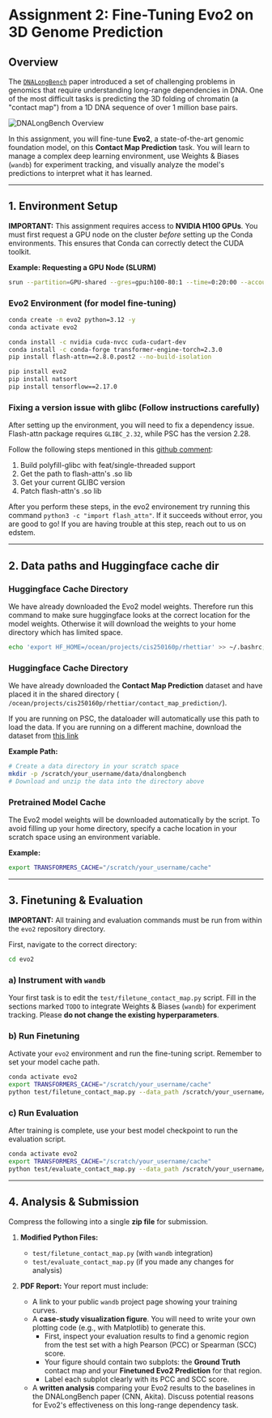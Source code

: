 # Assignment 2: Fine-Tuning Evo2 on 3D Genome Prediction

## Overview

The [`DNALongBench`](https://github.com/ma-compbio/DNALONGBENCH) paper introduced a set of challenging problems in genomics that require understanding long-range dependencies in DNA. One of the most difficult tasks is predicting the 3D folding of chromatin (a "contact map") from a 1D DNA sequence of over 1 million base pairs.

![DNALongBench Overview](https://github.com/ma-compbio/DNALONGBENCH/raw/main/Figure1.v3.png)

In this assignment, you will fine-tune **Evo2**, a state-of-the-art genomic foundation model, on this **Contact Map Prediction** task. You will learn to manage a complex deep learning environment, use Weights & Biases (`wandb`) for experiment tracking, and visually analyze the model's predictions to interpret what it has learned.



---

## 1. Environment Setup

**IMPORTANT:** This assignment requires access to **NVIDIA H100 GPUs**. You must first request a GPU node on the cluster *before* setting up the Conda environments. This ensures that Conda can correctly detect the CUDA toolkit.

**Example: Requesting a GPU Node (SLURM)**
```bash
srun --partition=GPU-shared --gres=gpu:h100-80:1 --time=0:20:00 --account=cis250160p --pty bash
```

### Evo2 Environment (for model fine-tuning)

```bash
conda create -n evo2 python=3.12 -y
conda activate evo2

conda install -c nvidia cuda-nvcc cuda-cudart-dev
conda install -c conda-forge transformer-engine-torch=2.3.0
pip install flash-attn==2.8.0.post2 --no-build-isolation

pip install evo2
pip install natsort
pip install tensorflow==2.17.0
```

### Fixing a version issue with glibc (Follow instructions carefully)

After setting up the environment, you will need to fix a dependency issue.
Flash-attn package requires `GLIBC_2.32`, while PSC has the version 2.28.

Follow the following steps mentioned in this [github comment](https://github.com/Dao-AILab/flash-attention/issues/1708#issuecomment-3283420504): 

1. Build polyfill-glibc with feat/single-threaded support
2. Get the path to flash-attn's .so lib
3. Get your current GLIBC version
4. Patch flash-attn's .so lib

After you perform these steps, in the evo2 environement try running this command `python3 -c "import flash_attn"`. If it succeeds without error, you are good to go! If you are having trouble at this step, reach out to us on edstem.

-----

## 2\. Data paths and Huggingface cache dir

### Huggingface Cache Directory

We have already downloaded the Evo2 model weights. Therefore run this command to make sure huggingface looks at the correct location for the model weights. Otherwise it will download the weights to your home directory which has limited space.

```bash
echo 'export HF_HOME=/ocean/projects/cis250160p/rhettiar' >> ~/.bashrc;
```

### Huggingface Cache Directory

We have already downloaded the **Contact Map Prediction** dataset and have placed it in the shared directory (`
/ocean/projects/cis250160p/rhettiar/contact_map_prediction/`). 

If you are running on PSC, the dataloader will automatically use this path to load the data. If you are running on a different machine, download the dataset from [this link](https://dataverse.harvard.edu/citation?persistentId=doi:10.7910/DVN/AZM25S)

**Example Path:**

```bash
# Create a data directory in your scratch space
mkdir -p /scratch/your_username/data/dnalongbench
# Download and unzip the data into the directory above
```

### Pretrained Model Cache

The Evo2 model weights will be downloaded automatically by the script. To avoid filling up your home directory, specify a cache location in your scratch space using an environment variable.

**Example:**

```bash
export TRANSFORMERS_CACHE="/scratch/your_username/cache"
```

-----

## 3\. Finetuning & Evaluation

**IMPORTANT:** All training and evaluation commands must be run from within the `evo2` repository directory.

First, navigate to the correct directory:

```bash
cd evo2
```

### a) Instrument with `wandb`

Your first task is to edit the `test/filetune_contact_map.py` script. Fill in the sections marked `TODO` to integrate Weights & Biases (`wandb`) for experiment tracking. Please **do not change the existing hyperparameters**.

### b) Run Finetuning

Activate your `evo2` environment and run the fine-tuning script. Remember to set your model cache path.

```bash
conda activate evo2
export TRANSFORMERS_CACHE="/scratch/your_username/cache"
python test/filetune_contact_map.py --data_path /scratch/your_username/data/dnalongbench/contact_map
```

### c) Run Evaluation

After training is complete, use your best model checkpoint to run the evaluation script.

```bash
conda activate evo2
export TRANSFORMERS_CACHE="/scratch/your_username/cache"
python test/evaluate_contact_map.py --data_path /scratch/your_username/data/dnalongbench/contact_map --checkpoint_path /path/to/your/best/checkpoint.pt
```

-----

## 4\. Analysis & Submission

Compress the following into a single **zip file** for submission.

1.  **Modified Python Files:**

      * `test/filetune_contact_map.py` (with `wandb` integration)
      * `test/evaluate_contact_map.py` (if you made any changes for analysis)

2.  **PDF Report:** Your report must include:

      * A link to your public `wandb` project page showing your training curves.
      * A **case-study visualization figure**. You will need to write your own plotting code (e.g., with Matplotlib) to generate this.
          * First, inspect your evaluation results to find a genomic region from the test set with a high Pearson (PCC) or Spearman (SCC) score.
          * Your figure should contain two subplots: the **Ground Truth** contact map and your **Finetuned Evo2 Prediction** for that region.
          * Label each subplot clearly with its PCC and SCC score.
      * A **written analysis** comparing your Evo2 results to the baselines in the DNALongBench paper (CNN, Akita). Discuss potential reasons for Evo2's effectiveness on this long-range dependency task.